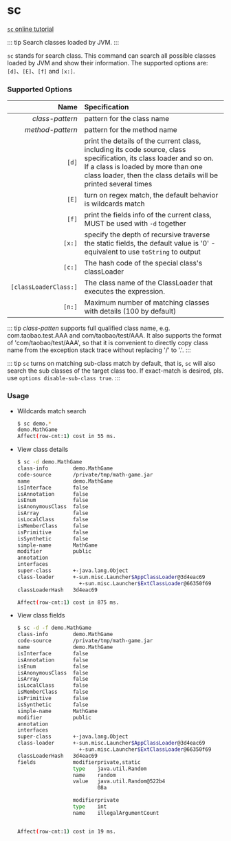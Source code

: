 # sc

[`sc` online tutorial](https://arthas.aliyun.com/doc/arthas-tutorials?language=en&id=command-sc)

::: tip
Search classes loaded by JVM.
:::

`sc` stands for search class. This command can search all possible classes loaded by JVM and show their information. The supported options are: `[d]`、`[E]`、`[f]` and `[x:]`.

### Supported Options

|                  Name | Specification                                                                                                                                                                                                                    |
| --------------------: | :------------------------------------------------------------------------------------------------------------------------------------------------------------------------------------------------------------------------------- |
|       _class-pattern_ | pattern for the class name                                                                                                                                                                                                       |
|      _method-pattern_ | pattern for the method name                                                                                                                                                                                                      |
|                 `[d]` | print the details of the current class, including its code source, class specification, its class loader and so on.<br/>If a class is loaded by more than one class loader, then the class details will be printed several times |
|                 `[E]` | turn on regex match, the default behavior is wildcards match                                                                                                                                                                     |
|                 `[f]` | print the fields info of the current class, MUST be used with `-d` together                                                                                                                                                      |
|                `[x:]` | specify the depth of recursive traverse the static fields, the default value is '0' - equivalent to use `toString` to output                                                                                                     |
|                `[c:]` | The hash code of the special class's classLoader                                                                                                                                                                                 |
| `[classLoaderClass:]` | The class name of the ClassLoader that executes the expression.                                                                                                                                                                  |
|                `[n:]` | Maximum number of matching classes with details (100 by default)                                                                                                                                                                 |

::: tip
_class-patten_ supports full qualified class name, e.g. com.taobao.test.AAA and com/taobao/test/AAA. It also supports the format of 'com/taobao/test/AAA', so that it is convenient to directly copy class name from the exception stack trace without replacing '/' to '.'.
:::

::: tip
`sc` turns on matching sub-class match by default, that is, `sc` will also search the sub classes of the target class too. If exact-match is desired, pls. use `options disable-sub-class true`.
:::

### Usage

- Wildcards match search

  ```bash
  $ sc demo.*
  demo.MathGame
  Affect(row-cnt:1) cost in 55 ms.
  ```

- View class details

  ```bash
  $ sc -d demo.MathGame
  class-info        demo.MathGame
  code-source       /private/tmp/math-game.jar
  name              demo.MathGame
  isInterface       false
  isAnnotation      false
  isEnum            false
  isAnonymousClass  false
  isArray           false
  isLocalClass      false
  isMemberClass     false
  isPrimitive       false
  isSynthetic       false
  simple-name       MathGame
  modifier          public
  annotation
  interfaces
  super-class       +-java.lang.Object
  class-loader      +-sun.misc.Launcher$AppClassLoader@3d4eac69
                      +-sun.misc.Launcher$ExtClassLoader@66350f69
  classLoaderHash   3d4eac69

  Affect(row-cnt:1) cost in 875 ms.
  ```

- View class fields

  ```bash
  $ sc -d -f demo.MathGame
  class-info        demo.MathGame
  code-source       /private/tmp/math-game.jar
  name              demo.MathGame
  isInterface       false
  isAnnotation      false
  isEnum            false
  isAnonymousClass  false
  isArray           false
  isLocalClass      false
  isMemberClass     false
  isPrimitive       false
  isSynthetic       false
  simple-name       MathGame
  modifier          public
  annotation
  interfaces
  super-class       +-java.lang.Object
  class-loader      +-sun.misc.Launcher$AppClassLoader@3d4eac69
                      +-sun.misc.Launcher$ExtClassLoader@66350f69
  classLoaderHash   3d4eac69
  fields            modifierprivate,static
                    type    java.util.Random
                    name    random
                    value   java.util.Random@522b4
                            08a

                    modifierprivate
                    type    int
                    name    illegalArgumentCount


  Affect(row-cnt:1) cost in 19 ms.
  ```
